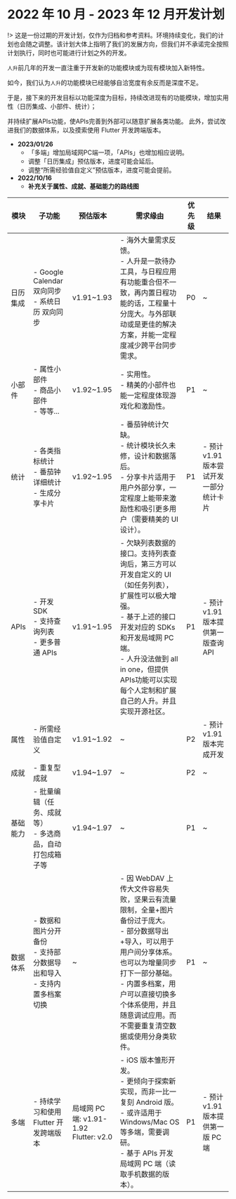 # 2022 年 10 月 - 2023 年 12 月开发计划

!> 这是一份过期的开发计划，仅作为归档和参考资料。环境持续变化，我们的计划也会随之调整。该计划大体上指明了我们的发展方向，但我们并不承诺完全按照计划执行，同时也可能进行计划之外的开发。



`人升`前几年的开发一直注重于开发新的功能模块或为现有模块加入新特性。

如今，我们认为`人升`的功能模块已经能够自洽宽度有余反而是深度不足。

于是，接下来的开发目标以功能深度为目标，持续改进现有的功能模块，增加实用性（日历集成、小部件、统计）；

并持续扩展APIs功能，使APIs完善到外部可以随意扩展各类功能。
此外，尝试改进我们的数据体系，以及摸索使用 Flutter 开发跨端版本。



- **2023/01/26**
  - 「多端」增加局域网PC端一项，「APIs」也增加相应说明。
  - 调整「日历集成」预估版本，进度可能会延后。
  - 调整“所需经验值自定义”预估版本，进度可能会提前。
- **2022/10/16**
  - **补充关于属性、成就、基础能力的路线图**

| 模块     | 子功能                                                       | 预估版本                                   | 需求缘由                                                     | 优先级 | 结果                                    |
| -------- | ------------------------------------------------------------ | ------------------------------------------ | ------------------------------------------------------------ | ------ | --------------------------------------- |
| 日历集成 | - Google Calendar 双向同步<br/>- 系统日历 双向同步           | v1.91~1.93                                 | - 海外大量需求反馈。<br/>- 人升是一款待办工具，与日程应用有功能重合但不一致，再内置日程功能的话，工程量十分庞大。与外部联动或是更佳的解决方案，并能一定程度减少跨平台同步需求。 | P0     | ~                                       |
| 小部件   | - 属性小部件<br/>- 商品小部件<br/>- 等等...                  | v1.92~1.95                                 | - 实用性。<br/>- 精美的小部件也能一定程度体现游戏化和激励性。 | P1     | ~                                       |
| 统计     | - 各类指标统计<br/>- 番茄钟详细统计<br/>- 生成分享卡片       | v1.92~1.95                                 | - 番茄钟统计欠缺。<br/>- 统计模块长久未修，设计和数据落后。<br/>- 分享卡片适用于用户外部分享，一定程度上能带来激励性和吸引更多用户（需要精美的 UI 设计）。 | P1     | - 预计 v1.91 版本尝试开发一部分统计卡片 |
| APIs     | - 开发 SDK<br/>- 支持查询列表<br/>- 更多普通 APIs            | v1.91~1.95                                 | - 欠缺列表数据的接口。支持列表查询后，第三方可以开发自定义的 UI （如任务列表），扩展性可以极大增强。<br/>- 基于上述的接口开发对应的 SDKs 和开发局域网 PC 端。<br/>- 人升没法做到 all in one，但提供APIs功能可以实现每个人定制和扩展自己的人升。并且实现开源社区。<br/> | P1     | - 预计 v1.91 版本提供第一版查询API      |
| 属性     | - 所需经验值自定义                                           | v1.91~1.92                                 | ~                                                            | P2     | - 预计 v1.91 版本完成开发               |
| 成就     | - 重复型成就                                                 | v1.94~1.97                                 | ~                                                            | P2     | ~                                       |
| 基础能力 | - 批量编辑（任务、成就等）<br/>- 多选商品，自动打包成箱子等  | v1.94~1.97                                 | ~                                                            | P1     | ~                                       |
| 数据体系 | - 数据和图片分开备份<br/>- 支持部分数据导出和导入<br/>- 支持内置多档案切换 | ~                                          | - 因 WebDAV 上传大文件容易失败，坚果云有流量限制，全量+图片备份过于庞大。<br/>- 部分数据导出+导入，可以用于用户间分享体系。也可以为增量同步打下一部分基础。<br/>- 内置多档案，用户可以直接切换多个体系使用，并且随意调试应用。而不需要重复清空数据或使用分身类软件。 | P1     | ~                                       |
| 多端     | - 持续学习和使用 Flutter 开发跨端版本                        | 局域网 PC 端: v1.91-1.92<br/>Flutter: v2.0 | - iOS 版本雏形开发。<br/>- 更倾向于探索新实现，而非一比一复刻 Android 版。<br/>- 或许适用于 Windows/Mac OS 等多端，需要调研。<br/>- 基于 APIs 开发局域网 PC 端（读取手机数据的版本）。 | P1     | - 预计 v1.91 版本提供第一版 PC 端       |

